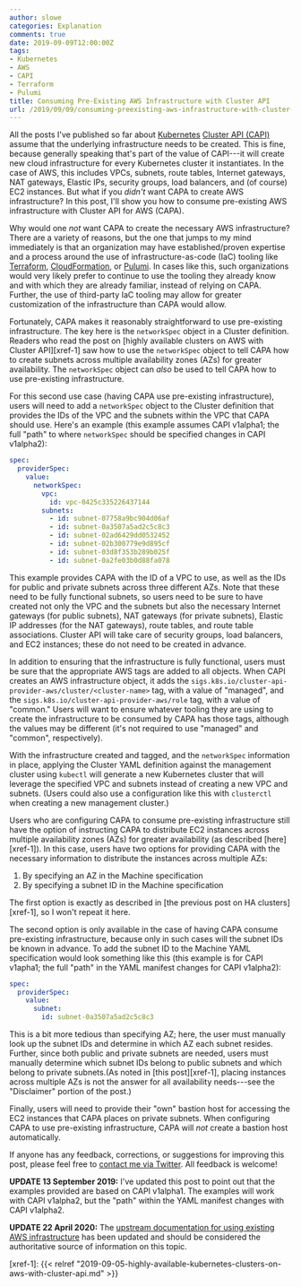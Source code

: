 ```yaml
---
author: slowe
categories: Explanation
comments: true
date: 2019-09-09T12:00:00Z
tags:
- Kubernetes
- AWS
- CAPI
- Terraform
- Pulumi
title: Consuming Pre-Existing AWS Infrastructure with Cluster API
url: /2019/09/09/consuming-preexisting-aws-infrastructure-with-cluster-api/
---
```


All the posts I've published so far about [Kubernetes][link-2] [Cluster API (CAPI)][link-1] assume that the underlying infrastructure needs to be created. This is fine, because generally speaking that's part of the value of CAPI---it will create new cloud infrastructure for every Kubernetes cluster it instantiates. In the case of AWS, this includes VPCs, subnets, route tables, Internet gateways, NAT gateways, Elastic IPs, security groups, load balancers, and (of course) EC2 instances. But what if you _didn't_ want CAPA to create AWS infrastructure? In this post, I'll show you how to consume pre-existing AWS infrastructure with Cluster API for AWS (CAPA).<!--more-->

Why would one _not_ want CAPA to create the necessary AWS infrastructure? There are a variety of reasons, but the one that jumps to my mind immediately is that an organization may have established/proven expertise and a process around the use of infrastructure-as-code (IaC) tooling like [Terraform][link-3], [CloudFormation][link-4], or [Pulumi][link-5]. In cases like this, such organizations would very likely prefer to continue to use the tooling they already know and with which they are already familiar, instead of relying on CAPA. Further, the use of third-party IaC tooling may allow for greater customization of the infrastructure than CAPA would allow.

Fortunately, CAPA makes it reasonably straightforward to use pre-existing infrastructure. The key here is the `networkSpec` object in a Cluster definition. Readers who read the post on [highly available clusters on AWS with Cluster API][xref-1] saw how to use the `networkSpec` object to tell CAPA how to create subnets across multiple availability zones (AZs) for greater availability. The `networkSpec` object can _also_ be used to tell CAPA how to use pre-existing infrastructure.

For this second use case (having CAPA use pre-existing infrastructure), users will need to add a `networkSpec` object to the Cluster definition that provides the IDs of the VPC and the subnets within the VPC that CAPA should use. Here's an example (this example assumes CAPI v1alpha1; the full "path" to where `networkSpec` should be specified changes in CAPI v1alpha2):

```yaml
spec:
  providerSpec:
    value:
      networkSpec:
        vpc:
          id: vpc-0425c335226437144
        subnets:
          - id: subnet-07758a9bc904d06af
          - id: subnet-0a3507a5ad2c5c8c3
          - id: subnet-02ad6429dd0532452
          - id: subnet-02b300779e9d895cf
          - id: subnet-03d8f353b289b025f
          - id: subnet-0a2fe03b0d88fa078
```

This example provides CAPA with the ID of a VPC to use, as well as the IDs for public and private subnets across three different AZs. Note that these need to be fully functional subnets, so users need to be sure to have created not only the VPC and the subnets but also the necessary Internet gateways (for public subnets), NAT gateways (for private subnets), Elastic IP addresses (for the NAT gateways), route tables, and route table associations. Cluster API will take care of security groups, load balancers, and EC2 instances; these do not need to be created in advance.

In addition to ensuring that the infrastructure is fully functional, users must be sure that the appropriate AWS tags are added to all objects. When CAPI creates an AWS infrastructure object, it adds the `sigs.k8s.io/cluster-api-provider-aws/cluster/<cluster-name>` tag, with a value of "managed", and the `sigs.k8s.io/cluster-api-provider-aws/role` tag, with a value of "common." Users will want to ensure whatever tooling they are using to create the infrastructure to be consumed by CAPA has those tags, although the values may be different (it's not required to use "managed" and "common", respectively).

With the infrastructure created and tagged, and the `networkSpec` information in place, applying the Cluster YAML definition against the management cluster using `kubectl` will generate a new Kubernetes cluster that will leverage the specified VPC and subnets instead of creating a new VPC and subnets. (Users could also use a configuration like this with `clusterctl` when creating a new management cluster.)

Users who are configuring CAPA to consume pre-existing infrastructure still have the option of instructing CAPA to distribute EC2 instances across multiple availability zones (AZs) for greater availability (as described [here][xref-1]). In this case, users have two options for providing CAPA with the necessary information to distribute the instances across multiple AZs:

1. By specifying an AZ in the Machine specification
2. By specifying a subnet ID in the Machine specification

The first option is exactly as described in [the previous post on HA clusters][xref-1], so I won't repeat it here.

The second option is only available in the case of having CAPA consume pre-existing infrastructure, because only in such cases will the subnet IDs be known in advance. To add the subnet ID to the Machine YAML specification would look something like this (this example is for CAPI v1apha1; the full "path" in the YAML manifest changes for CAPI v1alpha2):

```yaml
spec:
  providerSpec:
    value:
      subnet:
        id: subnet-0a3507a5ad2c5c8c3
```

This is a bit more tedious than specifying AZ; here, the user must manually look up the subnet IDs and determine in which AZ each subnet resides. Further, since both public and private subnets are needed, users must manually determine which subnet IDs belong to public subnets and which belong to private subnets.(As noted in [this post][xref-1], placing instances across multiple AZs is not the answer for all availability needs---see the "Disclaimer" portion of the post.)

Finally, users will need to provide their "own" bastion host for accessing the EC2 instances that CAPA places on private subnets. When configuring CAPA to use pre-existing infrastructure, CAPA will _not_ create a bastion host automatically.

If anyone has any feedback, corrections, or suggestions for improving this post, please feel free to [contact me via Twitter][link-99]. All feedback is welcome!

**UPDATE 13 September 2019:** I've updated this post to point out that the examples provided are based on CAPI v1alpha1. The examples will work with CAPI v1alpha2, but the "path" within the YAML manifest changes with CAPI v1alpha2.

**UPDATE 22 April 2020:** The [upstream documentation for using existing AWS infrastructure][link-6] has been updated and should be considered the authoritative source of information on this topic.

[link-1]: https://github.com/kubernetes-sigs/cluster-api
[link-2]: https://kubernetes.io/
[link-3]: https://www.terraform.io/
[link-4]: https://aws.amazon.com/cloudformation/
[link-5]: https://www.pulumi.com/
[link-6]: https://github.com/kubernetes-sigs/cluster-api-provider-aws/blob/master/docs/existing-aws-infrastructure.md
[link-99]: https://twitter.com/scott_lowe
[xref-1]: {{< relref "2019-09-05-highly-available-kubernetes-clusters-on-aws-with-cluster-api.md" >}}
